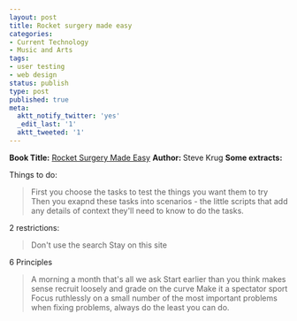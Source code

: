 ```yaml
---
layout: post
title: Rocket surgery made easy
categories:
- Current Technology
- Music and Arts
tags:
- user testing
- web design
status: publish
type: post
published: true
meta:
  aktt_notify_twitter: 'yes'
  _edit_last: '1'
  aktt_tweeted: '1'
---
```

<strong>Book Title:</strong> <a href="http://www.amazon.com/Rocket-Surgery-Made-Easy-Yourself/dp/0321657292">Rocket Surgery Made Easy</a>
<strong> Author: </strong>Steve Krug
<strong>Some extracts:</strong>

Things to do:
<blockquote>First you choose the tasks to test the things you want them to try
Then you exapnd these tasks into scenarios - the little scripts that add any details of context they'll need to know to do the tasks.</blockquote>
2 restrictions:
<blockquote>Don't use the search
Stay on this site</blockquote>
6 Principles
<blockquote>A morning a month that's all we ask
Start earlier than you think makes sense
recruit loosely and grade on the curve
Make it a spectator sport
Focus ruthlessly on a small number of the most important problems
when fixing problems, always do the least you can do.</blockquote>

